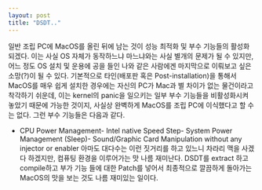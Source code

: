 ```yaml
---
layout: post
title: "DSDT.."
---
```


일반 조립 PC에 MacOS를 올린 뒤에 남는 것이 성능 최적화 및 부수 기능들의 활성화 되겠다. 이는 사실 OS 자체가 동작하느냐 마느냐와는 사실 별개의 문제가 될 수 있지만, 어느 정도 OS 설치 및 운용에 공을 들인 나와 같은 사람에겐 마지막으로 이뤄보고 싶은 소망(?)이 될 수 있다.
기본적으로 타인(배포판 혹은 Post-installation)을 통해서 MacOS를 매우 쉽게 설치한 경우에는 자신의 PC가 Mac과 별 차이가 없는 물건이라고 착각하기 쉬운데, 이는 kernel의 panic을 일으키는 일부 부수 기능들을 비활성화시켜 놓았기 때문에 가능한 것이지, 사실상 완벽하게 MacOS를 조립 PC에 이식했다고 할 수는 없다. 그런 부수 기능들은 다음과 같다.
- CPU Power Management- Intel native Speed Step- System Power Management (Sleep)- Sound/Graphic Card Manipulation without any injector or enabler
아마도 대다수는 이런 짓거리를 하고 있느니 차라리 맥을 사겠다 하겠지만, 
컴퓨팅 환경을 이루어가는 맛 나름 재미난다.
DSDT를 extract 하고 compile하고 부가 기능 들에 대한 Patch를 넣어서 최종적으로 깔끔하게 돌아가는 MacOS의 맛을 보는 것도 나름 재미있는 일이다.

